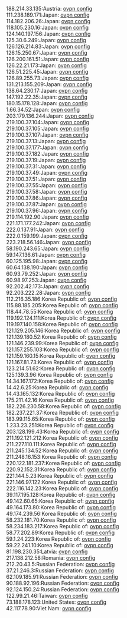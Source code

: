 188.214.33.135:Austria: [ovpn config](vpn/188_214_33_135.ovpn)  
111.238.189.171:Japan: [ovpn config](vpn/111_238_189_171.ovpn)  
114.182.206.26:Japan: [ovpn config](vpn/114_182_206_26.ovpn)  
118.105.230.16:Japan: [ovpn config](vpn/118_105_230_16.ovpn)  
124.140.197.156:Japan: [ovpn config](vpn/124_140_197_156.ovpn)  
125.30.6.249:Japan: [ovpn config](vpn/125_30_6_249.ovpn)  
126.126.214.83:Japan: [ovpn config](vpn/126_126_214_83.ovpn)  
126.15.250.67:Japan: [ovpn config](vpn/126_15_250_67.ovpn)  
126.200.161.51:Japan: [ovpn config](vpn/126_200_161_51.ovpn)  
126.22.21.173:Japan: [ovpn config](vpn/126_22_21_173.ovpn)  
126.51.225.45:Japan: [ovpn config](vpn/126_51_225_45.ovpn)  
126.89.255.73:Japan: [ovpn config](vpn/126_89_255_73.ovpn)  
131.213.155.209:Japan: [ovpn config](vpn/131_213_155_209.ovpn)  
138.64.230.17:Japan: [ovpn config](vpn/138_64_230_17.ovpn)  
147.192.22.35:Japan: [ovpn config](vpn/147_192_22_35.ovpn)  
180.15.178.128:Japan: [ovpn config](vpn/180_15_178_128.ovpn)  
1.66.34.52:Japan: [ovpn config](vpn/1_66_34_52.ovpn)  
203.179.136.244:Japan: [ovpn config](vpn/203_179_136_244.ovpn)  
219.100.37.104:Japan: [ovpn config](vpn/219_100_37_104.ovpn)  
219.100.37.105:Japan: [ovpn config](vpn/219_100_37_105.ovpn)  
219.100.37.107:Japan: [ovpn config](vpn/219_100_37_107.ovpn)  
219.100.37.13:Japan: [ovpn config](vpn/219_100_37_13.ovpn)  
219.100.37.177:Japan: [ovpn config](vpn/219_100_37_177.ovpn)  
219.100.37.182:Japan: [ovpn config](vpn/219_100_37_182.ovpn)  
219.100.37.19:Japan: [ovpn config](vpn/219_100_37_19.ovpn)  
219.100.37.31:Japan: [ovpn config](vpn/219_100_37_31.ovpn)  
219.100.37.49:Japan: [ovpn config](vpn/219_100_37_49.ovpn)  
219.100.37.51:Japan: [ovpn config](vpn/219_100_37_51.ovpn)  
219.100.37.55:Japan: [ovpn config](vpn/219_100_37_55.ovpn)  
219.100.37.58:Japan: [ovpn config](vpn/219_100_37_58.ovpn)  
219.100.37.86:Japan: [ovpn config](vpn/219_100_37_86.ovpn)  
219.100.37.87:Japan: [ovpn config](vpn/219_100_37_87.ovpn)  
219.100.37.96:Japan: [ovpn config](vpn/219_100_37_96.ovpn)  
219.114.192.90:Japan: [ovpn config](vpn/219_114_192_90.ovpn)  
221.171.177.242:Japan: [ovpn config](vpn/221_171_177_242.ovpn)  
222.0.137.91:Japan: [ovpn config](vpn/222_0_137_91.ovpn)  
222.0.159.199:Japan: [ovpn config](vpn/222_0_159_199.ovpn)  
223.218.56.146:Japan: [ovpn config](vpn/223_218_56_146.ovpn)  
58.190.243.65:Japan: [ovpn config](vpn/58_190_243_65.ovpn)  
59.147.136.61:Japan: [ovpn config](vpn/59_147_136_61.ovpn)  
60.125.195.98:Japan: [ovpn config](vpn/60_125_195_98.ovpn)  
60.64.138.190:Japan: [ovpn config](vpn/60_64_138_190.ovpn)  
60.93.79.252:Japan: [ovpn config](vpn/60_93_79_252.ovpn)  
60.98.97.253:Japan: [ovpn config](vpn/60_98_97_253.ovpn)  
92.202.42.173:Japan: [ovpn config](vpn/92_202_42_173.ovpn)  
92.203.222.28:Japan: [ovpn config](vpn/92_203_222_28.ovpn)  
112.216.35.186:Korea Republic of: [ovpn config](vpn/112_216_35_186.ovpn)  
115.88.185.205:Korea Republic of: [ovpn config](vpn/115_88_185_205.ovpn)  
118.44.78.55:Korea Republic of: [ovpn config](vpn/118_44_78_55.ovpn)  
119.192.124.111:Korea Republic of: [ovpn config](vpn/119_192_124_111.ovpn)  
119.197.140.158:Korea Republic of: [ovpn config](vpn/119_197_140_158.ovpn)  
121.129.205.146:Korea Republic of: [ovpn config](vpn/121_129_205_146.ovpn)  
121.139.180.52:Korea Republic of: [ovpn config](vpn/121_139_180_52.ovpn)  
121.146.239.99:Korea Republic of: [ovpn config](vpn/121_146_239_99.ovpn)  
121.157.255.103:Korea Republic of: [ovpn config](vpn/121_157_255_103.ovpn)  
121.159.160.15:Korea Republic of: [ovpn config](vpn/121_159_160_15.ovpn)  
121.167.81.73:Korea Republic of: [ovpn config](vpn/121_167_81_73.ovpn)  
123.214.51.62:Korea Republic of: [ovpn config](vpn/123_214_51_62.ovpn)  
125.139.3.96:Korea Republic of: [ovpn config](vpn/125_139_3_96.ovpn)  
14.34.167.172:Korea Republic of: [ovpn config](vpn/14_34_167_172.ovpn)  
14.42.6.25:Korea Republic of: [ovpn config](vpn/14_42_6_25.ovpn)  
14.43.165.132:Korea Republic of: [ovpn config](vpn/14_43_165_132.ovpn)  
175.211.42.16:Korea Republic of: [ovpn config](vpn/175_211_42_16.ovpn)  
182.226.230.58:Korea Republic of: [ovpn config](vpn/182_226_230_58.ovpn)  
182.237.221.37:Korea Republic of: [ovpn config](vpn/182_237_221_37.ovpn)  
183.99.115.65:Korea Republic of: [ovpn config](vpn/183_99_115_65.ovpn)  
1.233.23.251:Korea Republic of: [ovpn config](vpn/1_233_23_251.ovpn)  
203.128.199.43:Korea Republic of: [ovpn config](vpn/203_128_199_43.ovpn)  
211.192.121.212:Korea Republic of: [ovpn config](vpn/211_192_121_212.ovpn)  
211.227.110.111:Korea Republic of: [ovpn config](vpn/211_227_110_111.ovpn)  
211.245.134.52:Korea Republic of: [ovpn config](vpn/211_245_134_52.ovpn)  
211.248.16.153:Korea Republic of: [ovpn config](vpn/211_248_16_153.ovpn)  
220.122.181.237:Korea Republic of: [ovpn config](vpn/220_122_181_237.ovpn)  
220.92.152.31:Korea Republic of: [ovpn config](vpn/220_92_152_31.ovpn)  
221.144.5.23:Korea Republic of: [ovpn config](vpn/221_144_5_23.ovpn)  
221.146.97.122:Korea Republic of: [ovpn config](vpn/221_146_97_122.ovpn)  
222.116.142.23:Korea Republic of: [ovpn config](vpn/222_116_142_23.ovpn)  
39.117.195.128:Korea Republic of: [ovpn config](vpn/39_117_195_128.ovpn)  
49.142.60.65:Korea Republic of: [ovpn config](vpn/49_142_60_65.ovpn)  
49.164.173.80:Korea Republic of: [ovpn config](vpn/49_164_173_80.ovpn)  
49.174.239.56:Korea Republic of: [ovpn config](vpn/49_174_239_56.ovpn)  
58.232.181.70:Korea Republic of: [ovpn config](vpn/58_232_181_70.ovpn)  
58.234.183.217:Korea Republic of: [ovpn config](vpn/58_234_183_217.ovpn)  
58.77.202.89:Korea Republic of: [ovpn config](vpn/58_77_202_89.ovpn)  
59.1.24.223:Korea Republic of: [ovpn config](vpn/59_1_24_223.ovpn)  
59.22.241.10:Korea Republic of: [ovpn config](vpn/59_22_241_10.ovpn)  
81.198.230.35:Latvia: [ovpn config](vpn/81_198_230_35.ovpn)  
217.138.212.58:Romania: [ovpn config](vpn/217_138_212_58.ovpn)  
212.20.43.5:Russian Federation: [ovpn config](vpn/212_20_43_5.ovpn)  
37.21.246.3:Russian Federation: [ovpn config](vpn/37_21_246_3.ovpn)  
62.109.185.91:Russian Federation: [ovpn config](vpn/62_109_185_91.ovpn)  
90.188.92.196:Russian Federation: [ovpn config](vpn/90_188_92_196.ovpn)  
92.124.150.24:Russian Federation: [ovpn config](vpn/92_124_150_24.ovpn)  
122.99.21.46:Taiwan: [ovpn config](vpn/122_99_21_46.ovpn)  
73.188.178.123:United States: [ovpn config](vpn/73_188_178_123.ovpn)  
42.117.78.90:Viet Nam: [ovpn config](vpn/42_117_78_90.ovpn)  
